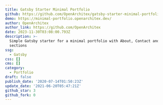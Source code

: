 ```yaml
---
title: Gatsby Starter Minimal Portfolio
github: https://github.com/OpenArchitex/gatsby-starter-minimal-portfolio
demo: https://minimal-portfolio.openarchitex.dev/
author: OpenArchitex
author_link: https://github.com/OpenArchitex
date: 2023-11-30T03:08:00.793Z
description: >-
  Simple Gatsby starter for a minimal portfolio with About, Contact and Project
  sections
ssg:
  - Gatsby
css: []
cms: []
category:
  - Portfolio
draft: false
publish_date: '2020-07-14T01:50:23Z'
update_date: '2021-06-20T05:47:21Z'
github_star: 3
github_fork: 0
---
```

